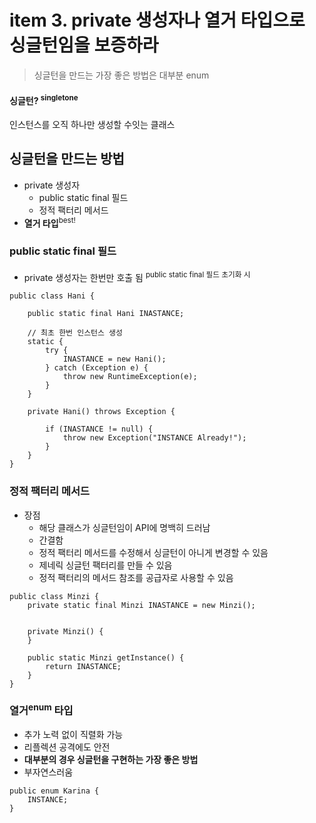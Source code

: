 <h1>item 3. private 생성자나 열거 타입으로 싱글턴임을 보증하라</h1>

> 싱글턴을 만드는 가장 좋은 방법은 대부분 enum

<h4>싱글턴? <sup>singletone</sup></h4>
인스턴스를 오직 하나만 생성할 수잇는 클래스

<h2>싱글턴을 만드는 방법</h2>

- private 생성자
    - public static final 필드
    - 정적 팩터리 메서드
- **열거 타입**<sup>best!</sup>

<h3>public static final 필드</h3>

- private 생성자는 한번만 호출 됨 <sup>public static final 필드 초기화 시</sup>

~~~~
public class Hani {

    public static final Hani INASTANCE; 

    // 최초 한번 인스턴스 생성
    static {
        try {
            INASTANCE = new Hani();
        } catch (Exception e) {
            throw new RuntimeException(e);
        }
    }

    private Hani() throws Exception {

        if (INASTANCE != null) {
            throw new Exception("INSTANCE Already!");
        }
    }
}
~~~~

<h3>정적 팩터리 메서드</h3>

- 장점
    - 해당 클래스가 싱글턴임이 API에 명백히 드러남
    - 간결함
    - 정적 팩터리 메서드를 수정해서 싱글턴이 아니게 변경할 수 있음
    - 제네릭 싱글턴 팩터리를 만들 수 있음
    - 정적 팩터리의 메서드 참조를 공급자로 사용할 수 있음

~~~~
public class Minzi {
    private static final Minzi INASTANCE = new Minzi(); 


    private Minzi() {
    }

    public static Minzi getInstance() {
        return INASTANCE;
    }
}

~~~~

<h3>열거<sup>enum</sup> 타입</h3>

- 추가 노력 없이 직렬화 가능
- 리플렉션 공격에도 안전
- **대부분의 경우 싱글턴을 구현하는 가장 좋은 방법**
- 부자연스러움

~~~~
public enum Karina {
    INSTANCE;
}
~~~~

